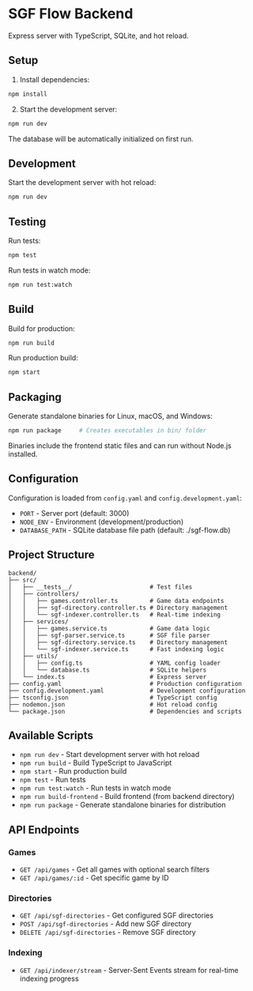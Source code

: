 # SGF Flow Backend

Express server with TypeScript, SQLite, and hot reload.

## Setup

1. Install dependencies:

```bash
npm install
```

2. Start the development server:

```bash
npm run dev
```

The database will be automatically initialized on first run.

## Development

Start the development server with hot reload:

```bash
npm run dev
```

## Testing

Run tests:

```bash
npm test
```

Run tests in watch mode:

```bash
npm run test:watch
```

## Build

Build for production:

```bash
npm run build
```

Run production build:

```bash
npm start
```

## Packaging

Generate standalone binaries for Linux, macOS, and Windows:

```bash
npm run package     # Creates executables in bin/ folder
```

Binaries include the frontend static files and can run without Node.js installed.

## Configuration

Configuration is loaded from `config.yaml` and `config.development.yaml`:

- `PORT` - Server port (default: 3000)
- `NODE_ENV` - Environment (development/production)
- `DATABASE_PATH` - SQLite database file path (default: ./sgf-flow.db)

## Project Structure

```
backend/
├── src/
│   ├── __tests__/                      # Test files
│   ├── controllers/
│   │   ├── games.controller.ts         # Game data endpoints
│   │   ├── sgf-directory.controller.ts # Directory management
│   │   └── sgf-indexer.controller.ts   # Real-time indexing
│   ├── services/
│   │   ├── games.service.ts            # Game data logic
│   │   ├── sgf-parser.service.ts       # SGF file parser
│   │   ├── sgf-directory.service.ts    # Directory management
│   │   └── sgf-indexer.service.ts      # Fast indexing logic
│   ├── utils/
│   │   ├── config.ts                   # YAML config loader
│   │   └── database.ts                 # SQLite helpers
│   └── index.ts                        # Express server
├── config.yaml                         # Production configuration
├── config.development.yaml             # Development configuration
├── tsconfig.json                       # TypeScript config
├── nodemon.json                        # Hot reload config
└── package.json                        # Dependencies and scripts
```

## Available Scripts

- `npm run dev` - Start development server with hot reload
- `npm run build` - Build TypeScript to JavaScript
- `npm start` - Run production build
- `npm test` - Run tests
- `npm run test:watch` - Run tests in watch mode
- `npm run build-frontend` - Build frontend (from backend directory)
- `npm run package` - Generate standalone binaries for distribution

## API Endpoints

### Games

- `GET /api/games` - Get all games with optional search filters
- `GET /api/games/:id` - Get specific game by ID

### Directories

- `GET /api/sgf-directories` - Get configured SGF directories
- `POST /api/sgf-directories` - Add new SGF directory
- `DELETE /api/sgf-directories` - Remove SGF directory

### Indexing

- `GET /api/indexer/stream` - Server-Sent Events stream for real-time indexing progress

